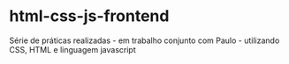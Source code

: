 # html-css-js-frontend 
Série de práticas realizadas - em trabalho conjunto com Paulo - utilizando CSS, HTML e linguagem javascript
